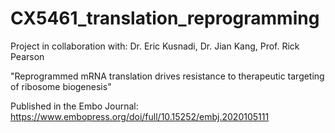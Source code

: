 # CX5461_translation_reprogramming

Project in collaboration with:
Dr. Eric Kusnadi, Dr. Jian Kang, Prof. Rick Pearson

"Reprogrammed mRNA translation drives resistance to therapeutic targeting of ribosome biogenesis"

Published in the Embo Journal:
https://www.embopress.org/doi/full/10.15252/embj.2020105111
